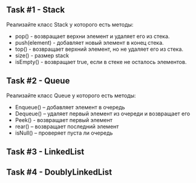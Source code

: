## Task #1 - Stack
Реализайте класс Stack у которого есть методы:
* pop() - возвращает верхни элемент и удаляет его из стека.
* push(element) - добавляет новый элемент в конец стека.
* top() - возвращает верхний элемент, но не удаляет его из стека.
* size() - размер stack
* isEmpty() - возвращает true, если в стеке не осталось элементов.



## Task #2 - Queue
Реализайте класс Queue у которого есть методы:
* Enqueue() – добавляет элемент в очередь
* Dequeue() – удаляет первый элемент из очереди и возвращает его
* Peek() - возвращает первый элемент
* rear() – возвращает последний элемент
* isNull() – проверяет пуста ли очередь

## Task #3 - LinkedList

## Task #4 - DoublyLinkedList
